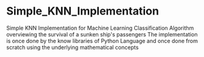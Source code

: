 # Simple_KNN_Implementation
Simple KNN Implementation for Machine Learning Classification Algorithm overviewing the survival of a sunken ship's passengers
The implementation is once done by the know libraries of Python Language and once done from scratch using the underlying mathematical concepts

